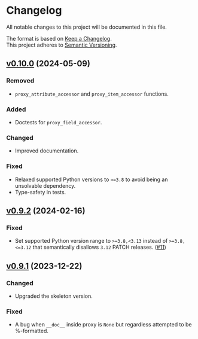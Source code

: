# Changelog

All notable changes to this project will be documented in this file.

The format is based on [Keep a Changelog](http://keepachangelog.com/en/1.0.0/).<br/>
This project adheres to [Semantic Versioning](http://semver.org/spec/v2.0.0.html).

<!-- insertion marker -->

## [v0.10.0](https://github.com/bswck/proxyvars/tree/v0.10.0) (2024-05-09)


### Removed

- `proxy_attribute_accessor` and `proxy_item_accessor` functions.

### Added

- Doctests for `proxy_field_accessor`.

### Changed

- Improved documentation.

### Fixed

- Relaxed supported Python versions to `>=3.8` to avoid being an unsolvable dependency.
- Type-safety in tests.


## [v0.9.2](https://github.com/bswck/proxyvars/tree/v0.9.2) (2024-02-16)


### Fixed

- Set supported Python version range to `>=3.8,<3.13` instead of `>=3.8,<=3.12` that semantically disallows `3.12` PATCH releases. ([#11](https://github.com/bswck/proxyvars/issues/11))


## [v0.9.1](https://github.com/bswck/proxyvars/tree/v0.9.1) (2023-12-22)


### Changed

- Upgraded the skeleton version.

### Fixed

- A bug when `__doc__` inside proxy is `None` but regardless attempted to be %-formatted.

